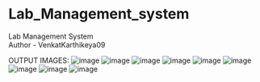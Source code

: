 # Lab_Management_system
Lab Management System
<br>
Author - VenkatKarthikeya09


OUTPUT IMAGES:
![image](https://github.com/user-attachments/assets/effb3b25-17b5-4a5d-a683-dfee85cab29a)
![image](https://github.com/user-attachments/assets/55b04877-806f-43b3-b918-cd3a57de5f1a)
![image](https://github.com/user-attachments/assets/bf6b13f7-3e1a-4b81-a4e2-49aaf3ed16b3)
![image](https://github.com/user-attachments/assets/ec16d232-a29c-4449-b604-8dd2a333afc3)
![image](https://github.com/user-attachments/assets/8c37f3ed-5f29-4cbb-b661-b14ccfd1d4fc)
![image](https://github.com/user-attachments/assets/d044c7d4-4f6b-4d19-99ed-307d98ce0034)
![image](https://github.com/user-attachments/assets/3bdf587d-f3b7-43ea-8f5b-b70a9d3e75d6)
![image](https://github.com/user-attachments/assets/15c3c850-436a-4fb1-830a-86cda85c4931)
![image](https://github.com/user-attachments/assets/bd18e335-87b3-4b1b-90fc-50b45290f6d1)


